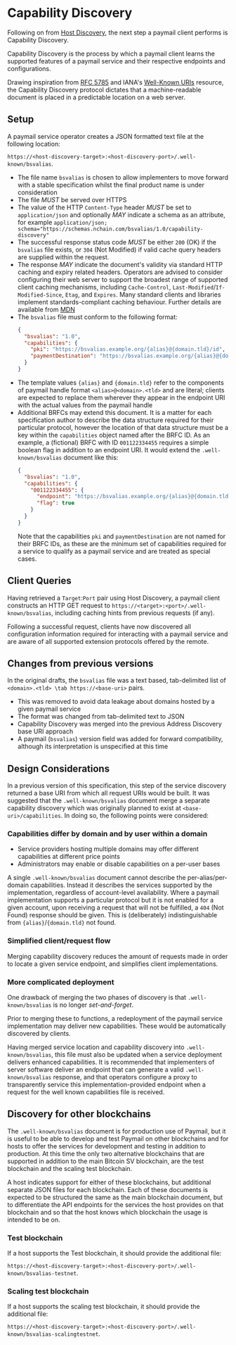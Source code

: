 # Capability Discovery

Following on from [Host Discovery](02-01-host-discovery.md), the next step a paymail client performs is Capability Discovery.

Capability Discovery is the process by which a paymail client learns the supported features of a paymail service and their respective endpoints and configurations.

Drawing inspiration from [RFC 5785](https://tools.ietf.org/html/rfc5785) and IANA's [Well-Known URIs](https://www.iana.org/assignments/well-known-uris/well-known-uris.xhtml) resource, the Capability Discovery protocol dictates that a machine-readable document is placed in a predictable location on a web server.

## Setup

A paymail service operator creates a JSON formatted text file at the following location:

`https://<host-discovery-target>:<host-discovery-port>/.well-known/bsvalias`.

* The file name `bsvalias` is chosen to allow implementers to move forward with a stable specification whilst the final product name is under consideration
* The file _MUST_ be served over HTTPS
* The value of the HTTP `Content-Type` header _MUST_ be set to `application/json` and optionally _MAY_ indicate a schema as an attribute, for example `application/json; schema="https://schemas.nchain.com/bsvalias/1.0/capability-discovery"`
* The successful response status code _MUST_ be either `200` (OK) if the `bsvalias` file exists, or `304` (Not Modified) if valid cache query headers are supplied within the request.
* The response _MAY_ indicate the document's validity via standard HTTP caching and expiry related headers. Operators are advised to consider configuring their web server to support the broadest range of supported client caching mechanisms, including `Cache-Control`, `Last-Modified`/`If-Modified-Since`, `Etag`, and `Expires`. Many standard clients and libraries implement standards-compliant caching behaviour. Further details are available from [MDN](https://developer.mozilla.org/en-US/docs/Web/HTTP/Caching)
* The `bsvalias` file must conform to the following format:
    ```json
    {
      "bsvalias": "1.0",
      "capabilities": {
        "pki": "https://bsvalias.example.org/{alias}@{domain.tld}/id",
        "paymentDestination": "https://bsvalias.example.org/{alias}@{domain.tld}/payment-destination"
      }
    }
    ```
* The template values `{alias}` and `{domain.tld}` refer to the components of paymail handle format `<alias>@<domain>.<tld>` and are literal; clients are expected to replace them wherever they appear in the endpoint URI with the actual values from the paymail handle
* Additional BRFCs may extend this document. It is a matter for each specification author to describe the data structure required for their particular protocol, however the location of that data structure must be a key within the `capabilities` object named after the BRFC ID. As an example, a (fictional) BRFC with ID `001122334455` requires a simple boolean flag in addition to an endpoint URI. It would extend the `.well-known/bsvalias` document like this:
    ```json
    {
      "bsvalias": "1.0",
      "capabilities": {
        "001122334455": {
          "endpoint": "https://bsvalias.example.org/{alias}@{domain.tld}/example",
          "flag": true
        }
      }
    }
    ```
    Note that the capabilities `pki` and `paymentDestination` are not named for their BRFC IDs, as these are the minimum set of capabilities required for a service to qualify as a paymail service and are treated as special cases.

## Client Queries

Having retrieved a `Target`:`Port` pair using Host Discovery, a paymail client constructs an HTTP GET request to `https://<target>:<port>/.well-known/bsvalias`, including caching hints from previous requests (if any).

Following a successful request, clients have now discovered all configuration information required for interacting with a paymail service and are aware of all supported extension protocols offered by the remote.

## Changes from previous versions

In the original drafts, the `bsvalias` file was a text based, tab-delimited list of `<domain>.<tld> \tab https://<base-uri>` pairs.

* This was removed to avoid data leakage about domains hosted by a given paymail service
* The format was changed from tab-delimited text to JSON
* Capability Discovery was merged into the previous Address Discovery base URI approach
* A paymail (`bsvalias`) version field was added for forward compatibility, although its interpretation is unspecified at this time

## Design Considerations

In a previous version of this specification, this step of the service discovery returned a base URI from which all request URIs would be built. It was suggested that the `.well-known/bsvalias` document merge a separate capability discovery which was originally planned to exist at `<base-uri>/capabilities`. In doing so, the following points were considered:

### Capabilities differ by domain and by user within a domain

  * Service providers hosting multiple domains may offer different capabilities at different price points
  * Administrators may enable or disable capabilities on a per-user bases

A single `.well-known/bsvalias` document cannot describe the per-alias/per-domain capabilities. Instead it describes the services supported by the implementation, regardless of account-level availability. Where a paymail implementation supports a particular protocol but it is not enabled for a given account, upon receiving a request that will not be fulfilled, a `404` (Not Found) response should be given. This is (deliberately) indistinguishable from `{alias}`/`{domain.tld}` not found.

### Simplified client/request flow

Merging capability discovery reduces the amount of requests made in order to locate a given service endpoint, and simplifies client implementations.

### More complicated deployment

One drawback of merging the two phases of discovery is that `.well-known/bsvalias` is no longer _set-and-forget_.

Prior to merging these to functions, a redeployment of the paymail service implementation may deliver new capabilities. These would be automatically discovered by clients.

Having merged service location and capability discovery into `.well-known/bsvalias`, this file must also be updated when a service deployment delivers enhanced capabilities. It is recommended that implementers of server software deliver an endpoint that can generate a valid `.well-known/bsvalias` response, and that operators configure a proxy to transparently service this implementation-provided endpoint when a request for the well known capabilities file is received.

## Discovery for other blockchains

The `.well-known/bsvalias` document is for production use of Paymail, but it is useful to be able to develop and test Paymail on other blockchains and for hosts to offer the services for development and testing in addition to production. At this time the only two alternative blockchains that are supported in addition to the main Bitcoin SV blockchain, are the test blockchain and the scaling test blockchain.

A host indicates support for either of these blockchains, but additional separate JSON files for each blockchain. Each of these documents is expected to be structured the same as the main blockchain document, but to differentiate the API endpoints for the services the host provides on that blockchain and so that the host knows which blockchain the usage is intended to be on.

### Test blockchain

If a host supports the Test blockchain, it should provide the additional file:

`https://<host-discovery-target>:<host-discovery-port>/.well-known/bsvalias-testnet`.

### Scaling test blockchain

If a host supports the scaling test blockchain, it should provide the additional file:

`https://<host-discovery-target>:<host-discovery-port>/.well-known/bsvalias-scalingtestnet`.
